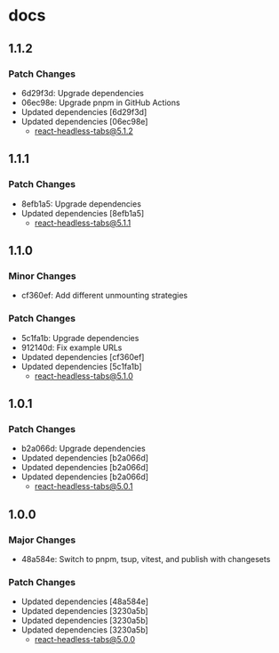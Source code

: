 # docs

## 1.1.2

### Patch Changes

- 6d29f3d: Upgrade dependencies
- 06ec98e: Upgrade pnpm in GitHub Actions
- Updated dependencies [6d29f3d]
- Updated dependencies [06ec98e]
  - react-headless-tabs@5.1.2

## 1.1.1

### Patch Changes

- 8efb1a5: Upgrade dependencies
- Updated dependencies [8efb1a5]
  - react-headless-tabs@5.1.1

## 1.1.0

### Minor Changes

- cf360ef: Add different unmounting strategies

### Patch Changes

- 5c1fa1b: Upgrade dependencies
- 912140d: Fix example URLs
- Updated dependencies [cf360ef]
- Updated dependencies [5c1fa1b]
  - react-headless-tabs@5.1.0

## 1.0.1

### Patch Changes

- b2a066d: Upgrade dependencies
- Updated dependencies [b2a066d]
- Updated dependencies [b2a066d]
- Updated dependencies [b2a066d]
  - react-headless-tabs@5.0.1

## 1.0.0

### Major Changes

- 48a584e: Switch to pnpm, tsup, vitest, and publish with changesets

### Patch Changes

- Updated dependencies [48a584e]
- Updated dependencies [3230a5b]
- Updated dependencies [3230a5b]
- Updated dependencies [3230a5b]
  - react-headless-tabs@5.0.0

